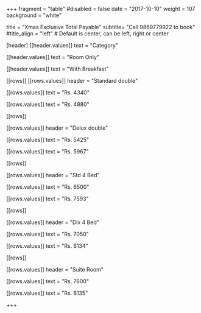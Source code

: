 +++
fragment = "table"
#disabled = false
date = "2017-10-10"
weight = 107
background = "white"

title = "Xmas Exclusive Total Payable"
subtitle= "Call 9869779922 to book"
#title_align = "left" # Default is center, can be left, right or center

[header]
  [[header.values]]
    text = "Category"

  [[header.values]]
    text = "Room Only"

  [[header.values]]
    text = "With Breakfast"



[[rows]]
  [[rows.values]]
    header = "Standard double"

  [[rows.values]]
    text = "Rs. 4340"

  [[rows.values]]
    text = "Rs. 4880"


[[rows]]

[[rows.values]]
    header = "Delux double"

  [[rows.values]]
    text = "Rs. 5425"

  [[rows.values]]
    text = "Rs. 5967"


    
[[rows]]

 [[rows.values]]
    header = "Std 4 Bed"

  [[rows.values]]
    text = "Rs. 6500"

  [[rows.values]]
    text = "Rs. 7593"
    
    
   [[rows]]

 [[rows.values]]
    header = "Dlx 4 Bed"

  [[rows.values]]
    text = "Rs. 7050"

  [[rows.values]]
    text = "Rs. 8134" 


 [[rows]]

 [[rows.values]]
    header = "Suite Room"

  [[rows.values]]
    text = "Rs. 7600"

  [[rows.values]]
    text = "Rs. 8135" 
  
  
  
  
  
+++
